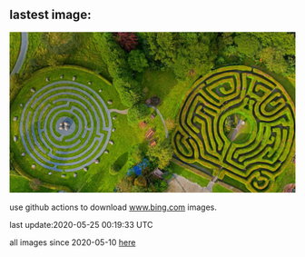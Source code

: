 ## lastest image:
![](images/GreenanMaze.jpg)

use github actions to download www.bing.com images.

last update:2020-05-25 00:19:33 UTC

all images since 2020-05-10 [here](https://github.com/counter2015/bing-daily-images/tree/master/images) 
